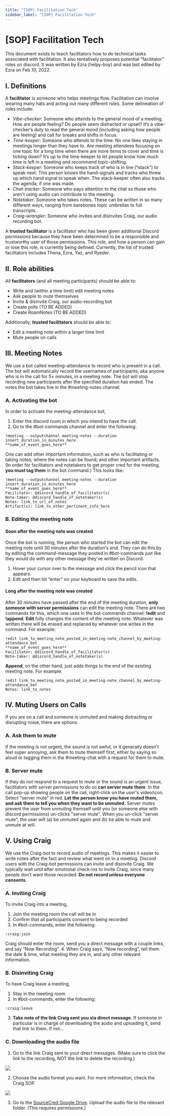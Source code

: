 ```yaml
---
title: "[SOP] Facilitation Tech"
sidebar_label: "[SOP] Facilitation Tech"
---
```


# \[SOP] Facilitation Tech

This document exists to teach facilitators how to do technical tasks associated
with facilitation. It also tentatively proposes potential "facilitator" roles on
discord. It was written by Ezra (helpy-boy) and was last edited by Ezra on Feb
10, 2022.

## I. Definitions

A **facilitator** is someone who helps meetings flow. Facilitation can involve
wearing many hats and acting out many different roles. Some delineation of roles
include:

- _Vibe-checker_: Someone who attends to the general mood of a meeting. How are
  people feeling? Do people seem distracted or upset? It’s a vibe-checker’s duty
  to read the general mood (including asking how people are feeling) and call
  for breaks and shifts in focus.
- _Time-keeper_: Someone who attends to the time. No one likes staying in
  meetings longer than they have to. Are meeting attendees focusing on one topic
  for a long time when there are more items to cover and time is ticking down?
  It’s up to the time-keeper to let people know how much time is left in a
  meeting and recommend topic-shifting.
- _Stack-keeper_: Someone who keeps track of who is in line (“stack”) to speak
  next. This person knows the hand-signals and tracks who threw up which hand
  signal to speak when. The stack-keeper often also tracks the agenda, if one
  was made.
- _Chat-tracker_: Someone who pays attention to the chat so those who aren’t
  using audio can contribute to the meeting.
- _Notetaker_: Someone who takes notes. These can be written in so many
  different ways, ranging from barebones topic umbrellas to full transcripts.
- _Craig-wrangler_: Someone who invites and disinvites Craig, our audio
  recording bot.

A **trusted facilitator** is a facilitator who has been given additional Discord
permissions because they have been determined to be a responsible and
trustworthy user of those permissions. This role, and how a person can gain or
lose this role, is currently being defined. Currently, the list of trusted
facilitators includes Thena, Ezra, Yaz, and Ryeder.

## II. Role abilities

All **facilitators** (and all meeting participants) should be able to:

- Write and (within a time limit) edit meeting notes
- Ask people to mute themselves
- Invite & disinvite Craig, our audio-recording bot
- Create polls (TO BE ADDED)
- Create RoamNotes (TO BE ADDED)

Additionally, **trusted facilitators** should be able to:

- Edit a meeting note within a larger time limit
- Mute people on calls

## III. Meeting Notes

We use a bot called meeting-attendance to record who is present in a call. The
bot will automatically record the usernames of participants, aka anyone who is
in the call for 5+ minutes, in a meeting note. The bot will stop recording new
participants after the specified duration has ended. The notes the bot takes
live in the #meeting-notes channel.

### A. Activating the bot

In order to activate the meeting-attendance bot,

1. Enter the discord room in which you intend to have the call.
2. Go to the #bot-commands channel and enter the following:

```
!meeting --outputchannel meeting-notes --duration insert_duration_in_minutes_here
**name_of_event_goes_here**
```

One can add other important information, such as who is facilitating or taking
notes; where the notes can be found; and other important artifacts. (In order
for facilitators and notetakers to get proper cred for the meeting, **you must
tag them** in the bot command.) This looks like:

```
!meeting --outputchannel meeting-notes --duration insert_duration_in_minutes_here
**name_of_event_goes_here**
Facilitator: @discord_handle_of_facilitator(s)
Note-taker: @discord_handle_of_notetaker(s)
Notes: link_to_url_of_notes
Artifact(s): link_to_other_pertinent_info_here
```

### B. Editing the meeting note

#### Soon after the meeting note was created

Once the bot is running, the person who started the bot can edit the meeting
note until 30 minutes after the duration's end. They can do this by by editing
the command-message they posted in #bot-commands just like they would do with
any other message they’ve written on Discord.

1. Hover your cursor over to the message and click the pencil icon that appears.
2. Edit and then hit “enter” on your keyboard to save the edits.

#### Long after the meeting note was created

After 30 minutes have passed after the end of the meeting duration, **only
someone with server permissions** can edit the meeting note. There are two
commands for this, which one uses in the bot-commands channel: **!edit** and
**!append**. **Edit** fully changes the content of the meeting note. Whatever
was written there will be erased and replaced by whatever one writes in the
command. For example:

```
!edit link_to_meeting_note_posted_in_meeting-note_channel_by_meeting-attendance_bot
**name_of_event_goes_here**
Facilitator: @discord_handle_of_facilitator(s)
Note-taker: @discord_handle_of_notetaker(s)
```

**Append**, on the other hand, just adds things to the end of the existing
meeting note. For example:

```
!edit link_to_meeting_note_posted_in_meeting-note_channel_by_meeting-attendance_bot
Notes: link_to_notes
```

## IV. Muting Users on Calls

If you are on a call and someone is unmuted and making distracting or disrupting
noise, there are options.

### A. Ask them to mute

If the meeting is not urgent, the sound is not awful, or it generally doesn't
feel super annoying, ask them to mute themself first, either by saying so aloud
or tagging them in the #meeting-chat with a request for them to mute.

### B. Server mute

If they do not respond to a request to mute or the sound is an urgent issue,
facilitators with server permissions to do so **can server mute them**. In the
call pop-up showing people on the call, right-click on the user's video/icon.
Select "server mute" in red. **Let the person know you have muted them, and ask
them to tell you when they want to be unmuted.** Server mutes prevent the user
from unmuting themself until you (or someone else with discord permissions)
un-clicks "server mute". When you un-click "server mute", the user will (a) be
unmuted again and (b) be able to mute and unmute at will.

## V. Using Craig

We use the Craig-bot to record audio of meetings. This makes it easier to write
notes after the fact and review what went on in a meeting. Discord users with
the Craig-bot permissions can invite and disinvite Craig. We typically wait
until after emotional check-ins to invite Craig, since many people don’t want
those recorded. **Do not record unless everyone consents.**

### A. Inviting Craig

To invite Craig into a meeting,

1. Join the meeting room the call will be in
2. Confirm that all participants consent to being recorded
3. In #bot-commands, enter the following:

```
:craig:join
```

Craig should enter the room, send you a direct message with a couple links, and
say “Now Recording”. 4. When Craig says, “Now recording”, tell them the date &
time, what meeting they are in, and any other relevant information.

### B. Disinviting Craig

To have Craig leave a meeting,

1. Stay in the meeting room
2. In #bot-commands, enter the following:

```
:craig:leave
```

3. **Take note of the link Craig sent you via direct message.** If someone in
   particular is in charge of downloading the audio and uploading it, send that
   link to them. If not…

### C. Downloading the audio file

1. Go to the link Craig sent to your direct messages. (Make sure to click the
   link to the recording, NOT the link to delete the recording.)

![](https://cdn.discordapp.com/attachments/631171710800101396/945410273915863082/unknown.png)

2. Choose the audio format you want. For more information, check the Craig SOP.

![](https://cdn.discordapp.com/attachments/631171710800101396/945413201821044807/unknown.png)

3. Go to the
   [SourceCred Google Drive](https://drive.google.com/drive/u/1/folders/1KULEsmxHpYfR3mJcUJBoCsotCDsMNrHa).
   Upload the audio file to the relevant folder. (This requires permissions.)

